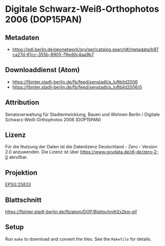 Digitale Schwarz-Weiß-Orthophotos 2006 (DOP15PAN)
=================================================

## Metadaten

* https://gdi.berlin.de/geonetwork/srv/ger/catalog.search#/metadata/b97ca27d-61cc-355b-8905-79ed0c4aa9b7

## Downloaddienst (Atom)

* https://fbinter.stadt-berlin.de/fb/feed/senstadt/a_luftbild2006
* https://fbinter.stadt-berlin.de/fb/feed/senstadt/a_luftbild2006/0

## Attribution

Senatsverwaltung für Stadtentwicklung, Bauen und Wohnen Berlin / Digitale Schwarz-Weiß-Orthophotos 2006 (DOP15PAN)

## Lizenz

Für die Nutzung der Daten ist die Datenlizenz Deutschland - Zero - Version 2.0 anzuwenden.
Die Lizenz ist über https://www.govdata.de/dl-de/zero-2-0 abrufbar.

## Projektion

[EPSG:25833](http://spatialreference.org/ref/epsg/25833/)

## Blattschnitt

https://fbinter.stadt-berlin.de/fb/atom/DOP/Blattschnitt2x2km.gif

## Setup

Run `make` to download and convert the tiles. See the `Makefile` for details.
